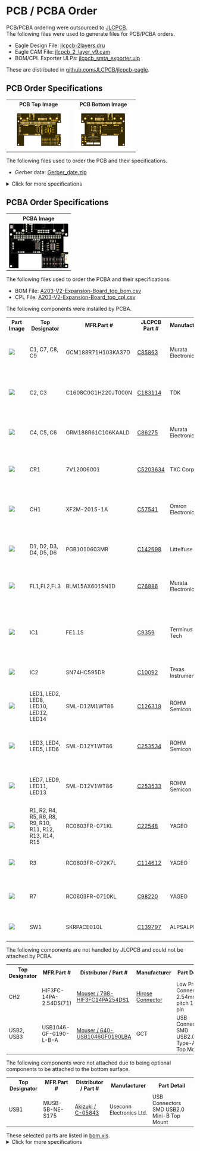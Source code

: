 <html lang="en">

<head>
	<meta charset="uft-8">
	<meta name="author" content="Masato Kubotera">
    <meta name="description" content="">
</head>

<body>
	<h1>PCB / PCBA Order</h1>
        <p>
            PCB/PCBA ordering were outsourced to <a href="https://jlcpcb.com/">JLCPCB</a>.<br>
            The following files were used to generate files for PCB/PCBA orders.
            <ul>
                <li>Eagle Design File:
                    <a href="https://github.com/JLCPCB/jlcpcb-eagle/blob/master/design%20rules/jlcpcb-2layers.dru">jlcpcb-2layers.dru</a>
                </li>
                <li>Eagle CAM File:
                    <a href="https://github.com/JLCPCB/jlcpcb-eagle/blob/master/cam/jlcpcb_2_layer_v9.cam">jlcpcb_2_layer_v9.cam</a>
                </li>
                <li>BOM/CPL Exporter ULPs:
                    <a href="https://github.com/JLCPCB/jlcpcb-eagle/blob/master/ulps/jlcpcb_smta_exporter.ulp">jlcpcb_smta_exporter.ulp</a>
                </li>
            </ul>
            These are distributed in <a href="https://github.com/JLCPCB/jlcpcb-eagle">github.com/JLCPCB/jlcpcb-eagle</a>.<br>
        </p>
    <h2>PCB Order Specifications</h2>
        <p>           
            <table>
                <tr>
                    <th>PCB Top Image</th>
                    <th>PCB Bottom Image</th>
                </tr>
                <tr>
                    <td><img src="../images/brd_top.png" width="160px"></td>
                    <td><img src="../images/brd_bottom.png" width="160px"></td>
                </tr>
            </table>
            The following  files used to order the PCB and their specifications. 
            <ul>
                <li>Gerber data: <a href="Gerber_date.zip">Gerber_date.zip</a></li>
            </ul>
            <details close>
                <summary>Click for more specifications</summary>
                <ul>                
                    <li>Base Material: FR-4</li>
                    <li>Layers: 2</li>
                    <li>Dimension: 87 mm* 65 mm</li>
                    <li>Product Type: Industrial/Consumer electronics</li>
                    <li>Different Design: 1</li>
                    <li>Delivery Format: Single PCB</li>
                    <li>PCB Thickness: 1.6</li>
                    <li>Impedance Control: no</li>
                    <li>PCB Color: Black</li>
                    <li>Silkscreen: White</li>
                    <li>Surface Finish: HASL(with lead)</li>
                    <li>Outer Copper Weight: 1 oz</li>
                    <li>Via Covering: Tented</li>
                    <li>Board Outline Tolerance: ±0.2mm(Regular)</li>
                    <li>Confirm Production file: No</li>                
                    <li>Remove Order Number: Yes</li>
                    <li>Deburring/Edge rounding: No</li>
                    <li>Flying Probe Test: Fully Test</li>
                    <li>Gold Fingers: No</li>
                    <li>Castellated Holes: No</li>
                    <li>4-Wire Kelvin Test: No</li>
                    <li>Paper between PCBs: No</li>
                    <li>Appearance Quality: IPC Class 2 Standard</li>
                    <li>Silkscreen Technology: Ink-jet/Screen Printing</li>
                    <li>Package Box: With JLCPCB logo</li>
                </ul>
            </details>
        </p>
    <h2>PCBA Order Specifications</h2>
        <p>
            <table>
                <tr><th>PCBA Image</th></tr>
                <tr><td><img src="pcba.png" width="160px"></td></tr>
            </table>
            The following files used to order the PCBA and their specifications.
            <ul>
                <li>BOM File: <a href="A203-V2-Expansion-Board_top_bom.csv">A203-V2-Expansion-Board_top_bom.csv</a></li>
                <li>CPL File: <a href="A203-V2-Expansion-Board_top_cpl.csv">A203-V2-Expansion-Board_top_cpl.csv</a></li>
            </ul>
            The following components were installed by PCBA.
            <table>
                <tr>
                    <th>Part Image</th>
                    <th>Top Designator</th>
                    <th>MFR.Part #</th>
                    <th>JLCPCB Part #</th>
                    <th>Manufacturer</th>
                    <th>Part Detail</th>
                </tr>
                <tr>
                    <td><img src="https://assets.lcsc.com/images/lcsc/900x900/20221231_Murata-Electronics-GCM188R71H103KA37D_C85863_front.jpg" width="100px"></td>
                    <td>C1, C7, C8, C9</td>
                    <td>GCM188R71H103KA37D</td>
                    <td><a href="https://jlcpcb.com/partdetail/MurataElectronics-GCM188R71H103KA37D/C85863">C85863</a></td>
                    <td>Murata Electronics</td>
                    <td>Multilayer Ceramic Capacitor SMD 10nF 50V ±10% X7R 0603</td>
                </tr>
                <tr>
                    <td><img src="https://assets.lcsc.com/images/lcsc/900x900/20230111_TDK-C1608C0G1H220JT000N_C183114_front.jpg" width="100px"></td>
                    <td>C2, C3</td>
                    <td>C1608C0G1H220JT000N</td>
                    <td><a href="https://jlcpcb.com/partdetail/Tdk-C1608C0G1H220JT000N/C183114">C183114</a></td>
                    <td>TDK</td>
                    <td>Multilayer Ceramic Capacitor SMD 22pF 50V ±5% C0G 0603</td>
                </tr>
                <tr>
                    <td><img src="https://assets.lcsc.com/images/lcsc/900x900/20221231_Murata-Electronics-GRM188R61C106KAALD_C86275_front.jpg" width="100px"></td>
                    <td>C4, C5, C6</td>
                    <td>GRM188R61C106KAALD</td>
                    <td><a href="https://jlcpcb.com/partdetail/MurataElectronics-GRM188R61C106KAALD/C86275">C86275</a></td>
                    <td>Murata Electronics</td>
                    <td>Multilayer Ceramic Capacitor SMD 10uF 16V ±10% X5R 0603</td>
                </tr>
                <tr>
                    <td><img src="https://assets.lcsc.com/images/lcsc/900x900/20230125_TXC-Corp-7V12006001_C5203634_back.jpg" width="100px"></td>
                    <td>CR1</td>
                    <td>7V12006001</td>
                    <td><a href="https://jlcpcb.com/partdetail/TxcCorp-7V12006001/C5203634">C5203634</a></td>
                    <td>TXC Corp</td>
                    <td>Crystal 12Hz ±30ppm 12pF SMD 3225-4P</td>
                </tr>
                <tr>
                    <td><img src="https://assets.lcsc.com/images/lcsc/900x900/20221230_Omron-Electronics-XF2M-2015-1A_C57541_front.jpg" width="100px"></td>
                    <td>CH1</td>
                    <td>XF2M-2015-1A</td>
                    <td><a href="https://jlcpcb.com/partdetail/OmronElectronics-XF2M_20151A/C57541">C57541</a></td>
                    <td>Omron Electronics</td>
                    <td>FFC/FPC Connector SMD　20-pin 0.5mm Pitch Double-sided</td>
                </tr>
                <tr>
                    <td><img src="https://assets.lcsc.com/images/lcsc/900x900/20180914_Littelfuse-PGB1010603MR_C142698_front.jpg" width="100px"></td>
                    <td>D1, D2, D3, D4, D5, D6</td>
                    <td>PGB1010603MR</td>
                    <td><a href="https://jlcpcb.com/partdetail/Littelfuse-PGB1010603MR/C142698">C142698</a></td>
                    <td>Littelfuse</td>
                    <td>ESD Suppressor SMD 24V 0.06pF 0603</td>
                </tr>
                <tr>
                    <td><img src="https://assets.lcsc.com/images/lcsc/900x900/20221231_Murata-Electronics-BLM15AX601SN1D_C76886_front.jpg" width="100px"></td>
                    <td>FL1,FL2,FL3</td>
                    <td>BLM15AX601SN1D</td>
                    <td><a href="https://jlcpcb.com/partdetail/MurataElectronics-BLM15AX601SN1D/C76886">C76886</a></td>
                    <td>Murata Electronics</td>
                    <td>Ferrite Bead SMD 600Ω ±25% 500mA 0402</td>
                </tr>
                <tr>
                    <td><img src="https://assets.lcsc.com/images/lcsc/900x900/20221228_Terminus-Tech-FE1-1S-BSOP28BCN_C9359_front.jpg" width="100px"></td>
                    <td>IC1</td>
                    <td>FE1.1S</td>
                    <td><a href="https://jlcpcb.com/partdetail/TerminusTech-FE1_1SBSOP28BCN/C9359">C9359</a></td>
                    <td>Terminus Tech</td>
                    <td>USB Interface IC USB 2.0 Hi-Speed 4-port Hub Controller SSOP-28</td>
                </tr>
                <tr>
                    <td><img src="https://assets.lcsc.com/images/lcsc/900x900/20221228_Texas-Instruments-SN74HC595DR_C10092_front.jpg" width="100px"></td>
                    <td>IC2</td>
                    <td>SN74HC595DR</td>
                    <td><a href="https://jlcpcb.com/partdetail/TexasInstruments-SN74HC595DR/C10092">C10092</a></td>
                    <td>Texas Instruments</td>
                    <td>Shift Register 8-bit 6V SOIC-16</td>
                </tr>
                <tr>
                    <td><img src="https://assets.lcsc.com/images/lcsc/900x900/20230102_ROHM-Semicon-SML-E12P8WT86_C126319_front.jpg" width="100px"></td>
                    <td>LED1, LED2, LED8, LED10, LED12, LED14</td>
                    <td>SML-D12M1WT86</td>
                    <td><a href="https://jlcpcb.com/partdetail/RohmSemicon-SMLE12P8WT86/C126319">C126319</a></td>
                    <td>ROHM Semicon</td>
                    <td>Standard LED SMD GREEN 2.2V 20mA 572nm 0603
                </tr>
                <tr>
                    <td><img src="https://assets.lcsc.com/images/lcsc/900x900/20180914_ROHM-Semicon-SML-D12Y1WT86_C253534_front.jpg" width="100px"></td>
                    <td>LED3, LED4, LED5, LED6</td>
                    <td>SML-D12Y1WT86</td>
                    <td><a href="https://jlcpcb.com/partdetail/RohmSemicon-SMLD12Y1WT86/C253534">C253534</a></td>
                    <td>ROHM Semicon</td>
                    <td>Standard LED SMD YELLOW 2.2V 20mA 590nm 0603</td>
                </tr>             
                <tr>
                    <td><img src="https://assets.lcsc.com/images/lcsc/900x900/20180914_ROHM-Semicon-SML-D12V1WT86_C253533_front.jpg" width="100px"></td>
                    <td>LED7, LED9, LED11, LED13</td>
                    <td>SML-D12V1WT86</td>
                    <td><a href="https://jlcpcb.com/partdetail/RohmSemicon-SMLD12V1WT86/C253533">C253533</a></td>
                    <td>ROHM Semicon</td>
                    <td>Standard LED SMD RED 2.2V 20mA 630nm 0603</td>
                </tr>
                <tr>
                    <td><img src="https://assets.lcsc.com/images/lcsc/900x900/20221229_YAGEO-RC0603FR-071KL_C22548_front.jpg" width="100px"></td>
                    <td>R1, R2, R4, R5, R6, R8, R9, R10, R11, R12, R13, R14, R15</td>
                    <td>RC0603FR-071KL</td>
                    <td><a href="https://jlcpcb.com/partdetail/Yageo-RC0603FR071KL/C22548">C22548</a></td>
                    <td>YAGEO</td>
                    <td>Thick Film Resistor SMD 1kΩ 1/10W ±1% 0603</td>
                </tr>
                <tr>
                    <td><img src="https://assets.lcsc.com/images/lcsc/900x900/20180914_YAGEO-RC0603FR-072K7L_C114612_front_10.jpg" width="100px"></td>
                    <td>R3</td>
                    <td>RC0603FR-072K7L</td>
                    <td><a href="https://jlcpcb.com/partdetail/Yageo-RC0603FR072K7L/C114612">C114612</a></td>
                    <td>YAGEO</td>
                    <td>Thick Film Resistor SMD 2.7kΩ 1/10W ±1% 0603</td>
                </tr>
                <tr>
                    <td><img src="https://assets.lcsc.com/images/lcsc/900x900/20221231_YAGEO-RC0603FR-0710KL_C98220_front.jpg" width="100px"></td>
                    <td>R7</td>
                    <td>RC0603FR-0710KL</td>
                    <td><a href="https://jlcpcb.com/partdetail/Yageo-RC0603FR0710KL/C98220">C98220</a></td>
                    <td>YAGEO</td>
                    <td>Thick Film Resistor SMD 10kΩ 1/10W ±1% 0603</td>
                </tr>
                <tr>
                    <td><img src="https://assets.lcsc.com/images/lcsc/900x900/20180914_ALPSALPINE-SKRPACE010_C139797_front.jpg" width="100px"></td>
                    <td>SW1</td>
                    <td>SKRPACE010L</td>
                    <td><a href="https://jlcpcb.com/partdetail/Alpsalpine-SKRPACE010/C139797">C139797</a></td>
                    <td>ALPSALPINE</td>
                    <td>Tactile Switch SMD 50mA 16V</td>
                </tr>
            </table>
            The following components are not handled by JLCPCB and could not be attached by PCBA.
            <table>
                <tr>
                    <th>Top Designator</th>
                    <th>MFR.Part #</th>
                    <th>Distributor / Part #</th>
                    <th>Manufacturer</th>
                    <th>Part Detail</th>
                </tr>
                <tr>
                    <td>CH2</td>
                    <td>HIF3FC-14PA-2.54DS(71)</td>
                    <td><a href="https://www.mouser.jp/ProductDetail/798-HIF3FC14PA254DS1">Mouser / 798-HIF3FC14PA254DS1</a></td>
                    <td><a href="https://www.hirose.com/en/product/p/CL0616-0062-2-71">Hirose Connector</a></td>
                    <td>Low Profile Connector 2.54mm-pitch 14-pin</td>
                </tr>
                <tr>
                    <td>USB2, USB3</td>
                    <td>USB1046-GF-0190-L-B-A</td>
                    <td><a href="https://www.mouser.jp/ProductDetail/640-USB1046GF0190LBA">Mouser / 640-USB1046GF0190LBA</a></td>
                    <td>GCT</td>
                    <td>USB Connectors SMD USB2.0 Type-A Top Mount</td>
                </tr>            
            </table>
            The following components were not attached due to being optional components to be attached to the bottom surface.
            <table>
                <tr>
                    <th>Top Designator</th>
                    <th>MFR.Part #</th>
                    <th>Distributor / Part #</th>
                    <th>Manufacturer</th>
                    <th>Part Detail</th>
                </tr>
                <tr>
                    <td>USB1</td>
                    <td>MUSB-5B-NE-S175</td>
                    <td><a href="https://akizukidenshi.com/catalog/g/gC-05843/">Akizuki / C-05843</a></td>
                    <td>Useconn Electronics Ltd.</td>
                    <td>USB Connectors SMD USB2.0 Mini-B Top Mount</td>
                </tr>           
            </table>
            These selected parts are listed in <a href="bom.xls">bom.xls</a>.<br>
            <details close>
                <summary>Click for more specifications</summary>
                <ul>                
                    <li>PCBA Type: Economic</li>
                    <li>Assembly Side: Top Side</li>
                    <li>Tooling holes: Added by JLCPCB</li>
                    <li>Confirm Parts Placement: No</li>
                </ul>
            </details>
        </p>
</body>

</html>
